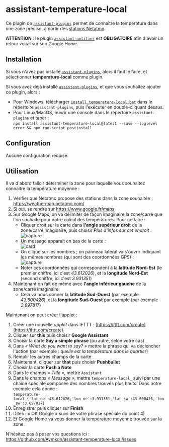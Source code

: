 # assistant-temperature-local

Ce plugin de [`assistant-plugins`](https://aymkdn.github.io/assistant-plugins/) permet de connaître la température dans une zone précise, à partir des [stations Netatmo](https://weathermap.netatmo.com/).

**ATTENTION** : le plugin [`assistant-notifier`](https://aymkdn.github.io/assistant-plugins/?plugin=notifier) est **OBLIGATOIRE** afin d'avoir un retour vocal sur son Google Home.

## Installation

Si vous n'avez pas installé [`assistant-plugins`](https://aymkdn.github.io/assistant-plugins/), alors il faut le faire, et sélectionner **temperature-local** comme plugin.

Si vous avez déjà installé [`assistant-plugins`](https://aymkdn.github.io/assistant-plugins/), et que vous souhaitez ajouter ce plugin, alors :
  - Pour Windows, télécharger [`install_temperature-local.bat`](https://github-proxy.kodono.info/?q=https://raw.githubusercontent.com/Aymkdn/assistant-temperature-local/master/install_temperature-local.bat&download=install_temperature-local.bat) dans le répertoire `assistant-plugins`, puis l'exécuter en double-cliquant dessus.  
  - Pour Linux/MacOS, ouvrir une console dans le répertoire `assistant-plugins` et taper :  
  `npm install assistant-temperature-local@latest --save --loglevel error && npm run-script postinstall`

## Configuration

Aucune configuration requise.

## Utilisation

Il va d'abord falloir déterminer la zone pour laquelle vous souhaitez connaitre la température moyenne : 
  1) Vérifier que Netatmo propose des stations dans la zone souhaitée : https://weathermap.netatmo.com/
  2) Si oui, se rendre sur https://www.google.fr/maps
  3) Sur Google Maps, on va délimiter de façon imaginaire la zone/carré que l'on souhaite pour notre calcul des températures. Pour ce faire :
     * Cliquer droit sur la carte dans **l'angle supérieur droit** de la zone/carré imaginaire, puis choisir *Plus d'infos sur cet endroit* :  
      ![capture](https://user-images.githubusercontent.com/946315/34818410-01ac7d20-f6bb-11e7-8fb8-dfacb1eb96b8.PNG)
     * Un message apparait en bas de la carte :  
      ![card](https://user-images.githubusercontent.com/946315/34818779-211194b0-f6bc-11e7-9246-b2eb84b5532a.png)
     * On clique sur les nombres ; un panneau latéral va s'ouvrir indiquant les mêmes nombres (qui sont des coordonnées GPS) :  
      ![capture](https://user-images.githubusercontent.com/946315/34818449-1c3bd1f4-f6bb-11e7-84c1-4258bf101fa4.PNG)
     * Noter ces coordonnées qui correspondent à la **latitude Nord-Est** (le premier chiffre, ici c'est *43.612026*), et la **longitude Nord-Est** (second chiffre, ici c'est *3.931351*)
  4) Maintenant on fait de même avec **l'angle inférieur gauche** de la zone/carré imaginaire
     * Cela va nous donner la **latitude Sud-Ouest** (par exemple *43.600426*), et la **longitude Sud-Ouest** par exemple (par exemple *3.897817*)

Maintenant on peut créer l'applet : 
  1) Créer une nouvelle *applet* dans IFTTT : [https://ifttt.com/create](https://ifttt.com/create)  
  2) Cliquer sur **this** puis choisir **Google Assistant**  
  3) Choisir la carte **Say a simple phrase** (ou autre, selon votre cas)  
  4) Dans *« What do you want to say? »* mettre la phrase qui va déclencher l'action (par exemple : *quelle est la température dans le quartier*)  
  5) Remplir les autres champs de la carte  
  6) Maintenant, cliquer sur **that** puis choisir **Pushbullet**  
  7) Choisir la carte **Push a Note**  
  8) Dans le champs *« Title »*, mettre `Assistant`  
  9) Dans le champs *« Message »*, mettre `temperature-local_` suivi par une chaine spéciale composée des nombres trouvés plus hauts. Dans notre exemple cela donne :  
   `temperature-local_{'lat_ne':43.612026,'lon_ne':3.931351,'lat_sw':43.600426,'lon_sw':3.897817}` 
  10) Enregistrer puis cliquer sur **Finish**  
  11) Dites : « OK Google » suivi de votre phrase spéciale du point 4)  
  12) Et Google Home va vous donner la température moyenne trouvée sur la zone.
  

N'hésitez pas à poser vos questions ici : https://github.com/Aymkdn/assistant-temperature-local/issues

